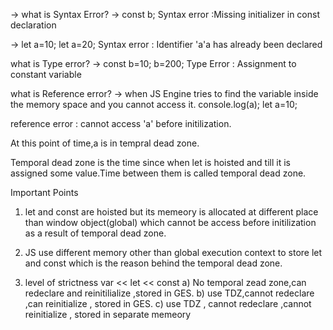 -> what is Syntax Error?
-> const b;
Syntax error :Missing initializer in const declaration

-> let a=10;
   let a=20;
  Syntax error : Identifier 'a'a has already been declared

what is Type error?
-> const b=10;
   b=200;
   Type Error : Assignment to constant variable

what is Reference error?
-> when JS Engine tries to find the variable inside the memory space and you cannot access it.
console.log(a);
let a=10;

reference error : cannot access 'a' before initilization.

At this point of time,a is in tempral dead zone.

Temporal dead zone is the time since when let is hoisted and till it is assigned some value.Time between them is called temporal dead zone.

Important Points

1) let and const are hoisted but its memeory is allocated at different place than window object(global) which cannot be access before initilization as a result of temporal dead zone.

2) JS use different memory other than global execution context to store let and const which is the reason behind the temporal dead zone.

3) level of strictness  var << let << const
 a) No temporal zead zone,can redeclare and reinitilialize ,stored in GES.
 b) use TDZ,cannot redeclare ,can reinitialize , stored in GES.
 c) use TDZ , cannot redeclare ,cannot reinitialize , stored in separate memeory
